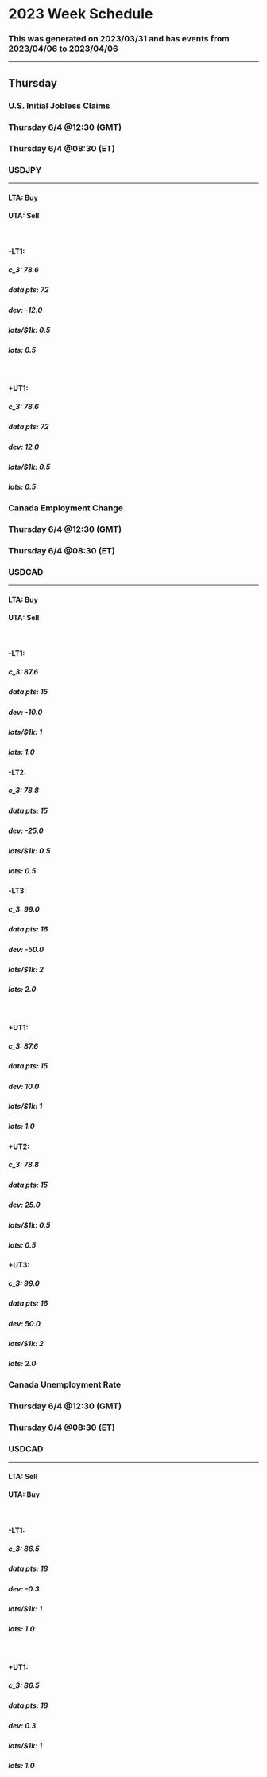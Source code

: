 
# 2023 Week  Schedule

### This was generated on 2023/03/31 and has events from **2023/04/06** to **2023/04/06**

--------

## Thursday

  <div class="card-wrapper">
<div class="card">
  <h3>U.S. Initial Jobless Claims</h3>
  <h3>Thursday 6/4 @12:30 (GMT)</h3>
  <h3>Thursday 6/4 @08:30 (ET)</h3>
  <h3>USDJPY</h3>
  <hr>
  <div class="triggers">
    <h4>LTA: <span>Buy</span></h4>
    <h4>UTA: <span>Sell</span></h4>
    <br>
      <div class="lower-triggers">
      <div class="trigger">
        <h4>-LT1:</h4>
        <h5>c_3: <span>78.6</span></h5>
        <h5>data pts: <span>72</span></h5>
        <h5>dev: <span>-12.0</span></h5>
        <h5>lots/$1k: <span>0.5</span></h5>
        <h5>lots: <span>0.5</span></h5>
      </div>
    </div>
    <br>
    <div class="upper-triggers">
      <div class="trigger">
      <h4>+UT1:</h4>
        <h5>c_3: <span>78.6</span></h5>
        <h5>data pts: <span>72</span></h5>
        <h5>dev: <span>12.0</span></h5>
        <h5>lots/$1k: <span>0.5</span></h5>
        <h5>lots: <span>0.5</span></h5>
      </div>
    </div>

  </div>
</div>
</div>  <div class="card-wrapper">
<div class="card">
  <h3>Canada Employment Change</h3>
  <h3>Thursday 6/4 @12:30 (GMT)</h3>
  <h3>Thursday 6/4 @08:30 (ET)</h3>
  <h3>USDCAD</h3>
  <hr>
  <div class="triggers">
    <h4>LTA: <span>Buy</span></h4>
    <h4>UTA: <span>Sell</span></h4>
    <br>
      <div class="lower-triggers">
      <div class="trigger">
        <h4>-LT1:</h4>
        <h5>c_3: <span>87.6</span></h5>
        <h5>data pts: <span>15</span></h5>
        <h5>dev: <span>-10.0</span></h5>
        <h5>lots/$1k: <span>1</span></h5>
        <h5>lots: <span>1.0</span></h5>
      </div>
      <div class="trigger">
        <h4>-LT2:</h4>
        <h5>c_3: <span>78.8</span></h5>
        <h5>data pts: <span>15</span></h5>
        <h5>dev: <span>-25.0</span></h5>
        <h5>lots/$1k: <span>0.5</span></h5>
        <h5>lots: <span>0.5</span></h5>
      </div>
      <div class="trigger">
        <h4>-LT3:</h4>
        <h5>c_3: <span>99.0</span></h5>
        <h5>data pts: <span>16</span></h5>
        <h5>dev: <span>-50.0</span></h5>
        <h5>lots/$1k: <span>2</span></h5>
        <h5>lots: <span>2.0</span></h5>
      </div>
    </div>
    <br>
    <div class="upper-triggers">
      <div class="trigger">
      <h4>+UT1:</h4>
        <h5>c_3: <span>87.6</span></h5>
        <h5>data pts: <span>15</span></h5>
        <h5>dev: <span>10.0</span></h5>
        <h5>lots/$1k: <span>1</span></h5>
        <h5>lots: <span>1.0</span></h5>
      </div>
      <div class="trigger">
      <h4>+UT2:</h4>
        <h5>c_3: <span>78.8</span></h5>
        <h5>data pts: <span>15</span></h5>
        <h5>dev: <span>25.0</span></h5>
        <h5>lots/$1k: <span>0.5</span></h5>
        <h5>lots: <span>0.5</span></h5>
      </div>
      <div class="trigger">
      <h4>+UT3:</h4>
        <h5>c_3: <span>99.0</span></h5>
        <h5>data pts: <span>16</span></h5>
        <h5>dev: <span>50.0</span></h5>
        <h5>lots/$1k: <span>2</span></h5>
        <h5>lots: <span>2.0</span></h5>
      </div>
    </div>

  </div>
</div>
</div>  <div class="card-wrapper">
<div class="card">
  <h3>Canada Unemployment Rate</h3>
  <h3>Thursday 6/4 @12:30 (GMT)</h3>
  <h3>Thursday 6/4 @08:30 (ET)</h3>
  <h3>USDCAD</h3>
  <hr>
  <div class="triggers">
    <h4>LTA: <span>Sell</span></h4>
    <h4>UTA: <span>Buy</span></h4>
    <br>
      <div class="lower-triggers">
      <div class="trigger">
        <h4>-LT1:</h4>
        <h5>c_3: <span>86.5</span></h5>
        <h5>data pts: <span>18</span></h5>
        <h5>dev: <span>-0.3</span></h5>
        <h5>lots/$1k: <span>1</span></h5>
        <h5>lots: <span>1.0</span></h5>
      </div>
    </div>
    <br>
    <div class="upper-triggers">
      <div class="trigger">
      <h4>+UT1:</h4>
        <h5>c_3: <span>86.5</span></h5>
        <h5>data pts: <span>18</span></h5>
        <h5>dev: <span>0.3</span></h5>
        <h5>lots/$1k: <span>1</span></h5>
        <h5>lots: <span>1.0</span></h5>
      </div>
    </div>

  </div>
</div>
</div>


